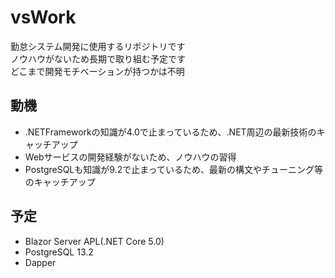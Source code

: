 # vsWork
勤怠システム開発に使用するリポジトリです  
ノウハウがないため長期で取り組む予定です  
どこまで開発モチベーションが持つかは不明

## 動機
* .NETFrameworkの知識が4.0で止まっているため、.NET周辺の最新技術のキャッチアップ
* Webサービスの開発経験がないため、ノウハウの習得
* PostgreSQLも知識が9.2で止まっているため、最新の構文やチューニング等のキャッチアップ

## 予定
* Blazor Server APL(.NET Core 5.0)
* PostgreSQL 13.2
* Dapper

